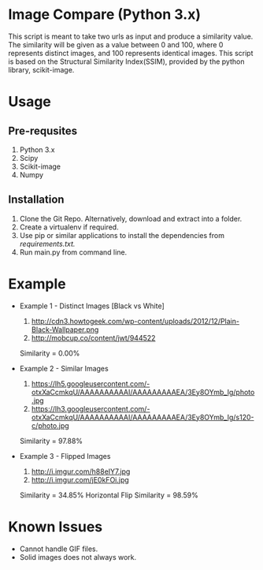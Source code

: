 # Image Compare (Python 3.x)

   This script is meant to take two urls as input and produce a similarity value. The similarity will be given as a value between 0 and 100, where 0 represents distinct images, and 100 represents identical images.
   This script is based on the Structural Similarity Index(SSIM), provided by the python library, scikit-image.
   
# Usage
## Pre-requsites
   1. Python 3.x
   2. Scipy
   3. Scikit-image
   4. Numpy

## Installation
   1. Clone the Git Repo. Alternatively, download and extract into a folder.
   2. Create a virtualenv if required.
   3. Use pip or similar applications to install the dependencies from *requirements.txt.*
   4. Run main.py from command line.
   
# Example
* Example 1 - Distinct Images [Black vs White]
  1. http://cdn3.howtogeek.com/wp-content/uploads/2012/12/Plain-Black-Wallpaper.png
  2. http://mobcup.co/content/jwt/944522

  Similarity = 0.00%

* Example 2 - Similar Images
  1. https://lh5.googleusercontent.com/-otxXaCcmkqU/AAAAAAAAAAI/AAAAAAAAAEA/3Ey8OYmb_Ig/photo.jpg
  2. https://lh3.googleusercontent.com/-otxXaCcmkqU/AAAAAAAAAAI/AAAAAAAAAEA/3Ey8OYmb_Ig/s120-c/photo.jpg
  
  Similarity = 97.88%

* Example 3 - Flipped Images
  1. http://i.imgur.com/h88eIY7.jpg
  2. http://i.imgur.com/jE0kFOi.jpg
  
  Similarity = 34.85%
  Horizontal Flip Similarity = 98.59%

 # Known Issues
* Cannot handle GIF files.
* Solid images does not always work.


